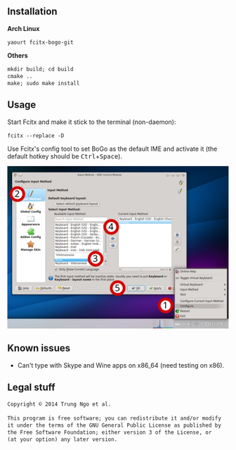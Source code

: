 ## Installation 

**Arch Linux**

```
yaourt fcitx-bogo-git
```

**Others**

```
mkdir build; cd build
cmake ..
make; sudo make install
```

[1]: https://github.com/BoGoEngine/bogo-python

## Usage

Start Fcitx and make it stick to the terminal (non-daemon):

```
fcitx --replace -D
```

Use Fcitx's config tool to set BoGo as the default IME and activate it
(the default hotkey should be <kbd>Ctrl</kbd>+<kbd>Space</kbd>).

![Setup fcitx-bogo](/data/tut.svg)

## Known issues

- Can't type with Skype and Wine apps on x86_64 (need testing on x86).

## Legal stuff

    Copyright © 2014 Trung Ngo et al.

    This program is free software; you can redistribute it and/or modify
    it under the terms of the GNU General Public License as published by
    the Free Software Foundation; either version 3 of the License, or
    (at your option) any later version.
